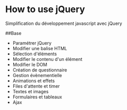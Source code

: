 # How to use jQuery
Simplification du développement javascript avec jQuery

##Base
- Paramétrer jQuery
- Modifier une balise HTML
- Sélection d'éléments
- Modifier le contenu d'un élément
- Modifier le DOM
- Création de questionnaire
- Gestion évènementielle
- Animations et effets
- Files d'attente et timer
- Textes et images
- Formulaires et tableaux
- Ajax
